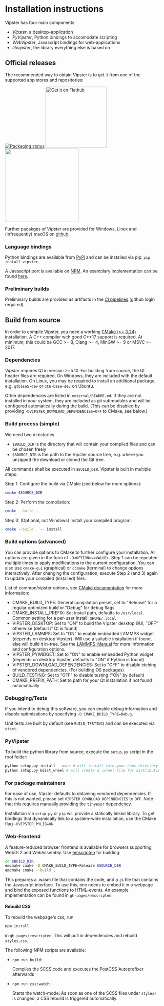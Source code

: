# Installation instructions

Vipster has four main components:

- *Vipster*, a desktop-application
- *PyVipster*, Python bindings to accomodate scripting
- *WebVipster*, Javascript bindings for web-applications
- *libvipster*, the library everything else is based on

## Official releases

The recommended way to obtain Vipster is to get it from one of the supported app stores and repositories:

[![Packaging status](https://repology.org/badge/vertical-allrepos/vipster.svg)](https://repology.org/project/vipster/versions)
<a href='https://flathub.org/apps/io.github.sgsaenger.vipster'>
  <img width='200' alt='Get it on Flathub' src='https://flathub.org/api/badge?locale=en'/>
</a>
<a href="https://apps.microsoft.com/detail/9PFLL2FD43ZN?mode=direct">
	<img src="https://get.microsoft.com/images/en-us%20dark.svg" width="240"/>
</a>

Further pacakges of *Vipster* are provided for Windows, Linux and (infrequently) macOS on [github](https://github.com/sgsaenger/vipster/releases).

### Language bindings

Python bindings are available from [PyPi](https://pypi.org/project/vipster/) and can be installed via pip: `pip install vipster`

A Javascript port is available on [NPM](https://www.npmjs.com/package/vipster).
An exemplary implementation can be found [here](https://sgsaenger.github.io/vipster/emscripten).

### Preliminary builds

Preliminary builds are provided as artifacts in the [CI pipelines](https://github.com/sgsaenger/vipster/actions) (github login required).

## Build from source

In order to compile Vipster, you need a working [CMake (>= 3.24)](https://cmake.org) installation.
A C++ compiler with good C++17 support is required. At minimum, this could be GCC >= 8, Clang >= 4, MinGW >= 9 or MSVC >= 2017.

### Dependencies

*Vipster* requires Qt in version >=5.10.
For building from source, the Qt header files are required.
On Windows, they are included with the default installation.
On Linux, you may be required to install an additional package, e.g. `qtbase5-dev` or `qt6-base-dev` on Ubuntu.

Other dependencies are listed in `external/README.md`.
If they are not installed in your system,
they are included as git submodules and will be configured automatically during the build.
(This can be disabled by providing `-DVIPSTER_DOWNLOAD_DEPENDENCIES=OFF` to CMake, see below.)

### Build process (simple)

We need two directories:

- `$BUILD_DIR` is the directory that will contain your compiled files and can be chosen freely
- `$SOURCE_DIR` is the path to the Vipster source tree, e.g. where you unzipped the download or cloned the Git tree.

All commands shall be executed in `$BUILD_DIR`.
Vipster is built in multiple steps:

Step 1: Configure the build via CMake (see below for more options):

```sh
cmake $SOURCE_DIR
```

Step 2: Perform the compilation:

```sh
cmake --build .
```

Step 3: (Optional, not Windows) Install your compiled program:

```sh
cmake --build . -- install
```

### Build options (advanced)

You can provide options to CMake to further configure your installation.
All options are given in the form of `-D<OPTION>=<VALUE>`.
Step 1 can be repeated multiple times to apply modifications to the current configuration.
You can also use `cmake-gui` (graphical) or `ccmake` (terminal) to change options interactively.
After changing the configuration, execute Step 2 (and 3) again to update your compiled (installed) files.

List of common/vipster options, see [CMake documentation](https://cmake.org/cmake/help/latest/manual/cmake-variables.7.html) for more information:

- CMAKE_BUILD_TYPE: General compilation preset, set to "Release" for a regular optimized build or "Debug" for debug flags
- CMAKE_INSTALL_PREFIX: Set install path, defaults to `/usr/local`. Common setting for a per-user install: `$HOME/.local`
- VIPSTER_DESKTOP: Set to "ON" to build the Vipster desktop GUI, "OFF" otherwise (default if Qt is found)
- VIPSTER_LAMMPS: Set to "ON" to enable embedded LAMMPS widget (depends on desktop Vipster).
                  Will use a suitable installation if found, else will build it in-tree.
                  See the [LAMMPS-Manual](https://lammps.sandia.gov/doc/Manual.html) for more information and configuration options.
- VIPSTER_PYWIDGET: Set to "ON" to enable embedded Python widget (depends on desktop Vipster, defaults to "ON" if Python is found)
- VIPSTER_DOWNLOAD_DEPENDENCIES: Set to "OFF" to disable etching of vendored dependencies. (For building OS packages)
- BUILD_TESTING: Set to "OFF" to disable testing ("ON" by default)
- CMAKE_PREFIX_PATH: Set to path for your Qt installation if not found automatically

### Debugging/Tests

If you intend to debug this software, you can enable debug information and disable optimizations by specifying `-D CMAKE_BUILD_TYPE=Debug`.

Unit tests are built by default (see `BUILD_TESTING`) and can be executed via `ctest`.

### PyVipster

To build the python library from source, execute the `setup.py` script in the root folder:

```sh
python setup.py install --user # will install into your home directory
python setup.py bdist_wheel # will create a .wheel file for distribution
```

### For package maintainers

For ease of use, Vipster defaults to obtaining vendored dependencies.
If this is not wanted, please set `VIPSTER_DOWNLOAD_DEPENDENCIES` to `OFF`.
Note that this requires manually providing the `tinyexpr` dependency.

Installation via `setup.py` or `pip` will provide a statically linked library.
To get bindings that dynamically link to a system-wide installation,
use the CMake flag `-DVIPSTER_PYLIB=ON`.

### Web-Frontend

A feature-reduced browser frontend is available for browsers supporting WebGL2 and WebAssembly.
Use [emscripten](http://kripken.github.io/emscripten-site) for building:

```sh
cd $BUILD_DIR
emcmake cmake -D CMAKE_BUILD_TYPE=Release $SOURCE_DIR
emcmake cmake --build .
```

This prepares a .wasm file that contains the code, and a .js file that contains the Javascript interface.
To use this, one needs to embed it in a webpage and bind the exposed functions to HTML-events.
An example implementation can be found in `gh-pages/emscripten`.

#### Rebuild CSS

To rebuild the webpage's css, run

```sh
npm install
```

in `gh-pages/emscripten`. This will pull in dependencies and rebuild `styles.css`.

The following NPM scripts are available:

- `npm run build`:

    Compiles the SCSS code and executes the PostCSS Autoprefixer afterwards

- `npm run css:watch`:

    Starts the watch-mode: As soon as one of the SCSS files under `styles/` is changed, a CSS rebuild is triggered automatically.
